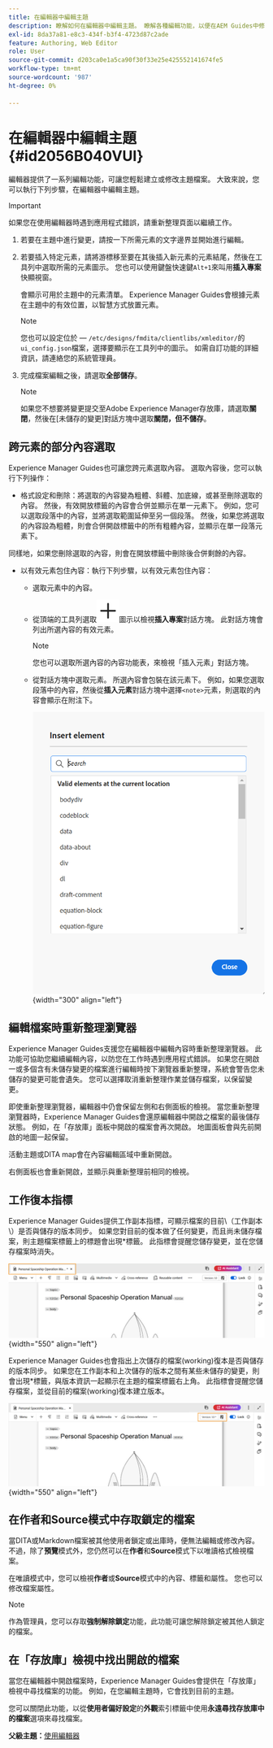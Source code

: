 ```yaml
---
title: 在編輯器中編輯主題
description: 瞭解如何在編輯器中編輯主題。 瞭解各種編輯功能，以便在AEM Guides中修改您的主題檔案。
exl-id: 8da37a81-e8c3-434f-b3f4-4723d87c2ade
feature: Authoring, Web Editor
role: User
source-git-commit: d203ca0e1a5ca90f30f33e25e425552141674fe5
workflow-type: tm+mt
source-wordcount: '987'
ht-degree: 0%

---
```


# 在編輯器中編輯主題 {#id2056B040VUI}

編輯器提供了一系列編輯功能，可讓您輕鬆建立或修改主題檔案。 大致來說，您可以執行下列步驟，在編輯器中編輯主題。

>[!IMPORTANT]
>
> 如果您在使用編輯器時遇到應用程式錯誤，請重新整理頁面以繼續工作。

1. 若要在主題中進行變更，請按一下所需元素的文字邊界並開始進行編輯。

1. 若要插入特定元素，請將游標移至要在其後插入新元素的元素結尾，然後在工具列中選取所需的元素圖示。 您也可以使用鍵盤快速鍵`Alt+1`來叫用&#x200B;**插入專案**&#x200B;快顯視窗。

   會顯示可用於主題中的元素清單。 Experience Manager Guides會根據元素在主題中的有效位置，以智慧方式放置元素。

   >[!NOTE]
   >
   > 您也可以設定位於 — `/etc/designs/fmdita/clientlibs/xmleditor/`的`ui_config.json`檔案，選擇要顯示在工具列中的圖示。 如需自訂功能的詳細資訊，請連絡您的系統管理員。

1. 完成檔案編輯之後，請選取&#x200B;**全部儲存**。

   >[!NOTE]
   >
   > 如果您不想要將變更提交至Adobe Experience Manager存放庫，請選取&#x200B;**關閉**，然後在[未儲存的變更]對話方塊中選取&#x200B;**關閉，但不儲存**。


## 跨元素的部分內容選取

Experience Manager Guides也可讓您跨元素選取內容。 選取內容後，您可以執行下列操作：

- 格式設定和刪除：將選取的內容變為粗體、斜體、加底線，或甚至刪除選取的內容。 然後，有效開放標籤的內容會合併並顯示在單一元素下。 例如，您可以選取段落中的內容，並將選取範圍延伸至另一個段落。 然後，如果您將選取的內容設為粗體，則會合併開啟標籤中的所有粗體內容，並顯示在單一段落元素下。

同樣地，如果您刪除選取的內容，則會在開放標籤中刪除後合併剩餘的內容。

- 以有效元素包住內容：執行下列步驟，以有效元素包住內容：

   - 選取元素中的內容。
   - 從頂端的工具列選取![新增](images/Add_icon.svg)圖示以檢視&#x200B;**插入專案**&#x200B;對話方塊。 此對話方塊會列出所選內容的有效元素。
     >[!NOTE]
     >
     > 您也可以選取所選內容的內容功能表，來檢視「插入元素」對話方塊。

   - 從對話方塊中選取元素。 所選內容會包裝在該元素下。 例如，如果您選取段落中的內容，然後從&#x200B;**插入元素**&#x200B;對話方塊中選擇`<note>`元素，則選取的內容會顯示在附注下。

     ![插入專案對話方塊](./images/insert-element-editor.png) {width="300" align="left"}

## 編輯檔案時重新整理瀏覽器

Experience Manager Guides支援您在編輯器中編輯內容時重新整理瀏覽器。 此功能可協助您繼續編輯內容，以防您在工作時遇到應用程式錯誤。 如果您在開啟一或多個含有未儲存變更的檔案進行編輯時按下瀏覽器重新整理，系統會警告您未儲存的變更可能會遺失。 您可以選擇取消重新整理作業並儲存檔案，以保留變更。

即使重新整理瀏覽器，編輯器中仍會保留左側和右側面板的檢視。 當您重新整理瀏覽器時，Experience Manager Guides會還原編輯器中開啟之檔案的最後儲存狀態。 例如，在「存放庫」面板中開啟的檔案會再次開啟。 地圖面板會與先前開啟的地圖一起保留。

活動主題或DITA map會在內容編輯區域中重新開啟。

右側面板也會重新開啟，並顯示與重新整理前相同的檢視。

## 工作復本指標

Experience Manager Guides提供工作副本指標，可顯示檔案的目前\（工作副本\）是否與儲存的版本同步。 如果您對目前的復本做了任何變更，而且尚未儲存檔案，則主題檔案標籤上的標題會出現\*標籤。 此指標會提醒您儲存變更，並在您儲存檔案時消失。

![工作復本指標](images/working-copy-text-update-indicator.png){width="550" align="left"}

Experience Manager Guides也會指出上次儲存的檔案\(working\)復本是否與儲存的版本同步。 如果您在工作副本和上次儲存的版本之間有某些未儲存的變更，則會出現\*標籤，與版本資訊一起顯示在主題的檔案標籤右上角。 此指標會提醒您儲存檔案，並從目前的檔案\(working\)復本建立版本。

![版本更新指標](images/version-update-indicator.png){width="550" align="left"}


## 在作者和Source模式中存取鎖定的檔案

當DITA或Markdown檔案被其他使用者鎖定或出庫時，便無法編輯或修改內容。 不過，除了&#x200B;**預覽**&#x200B;模式外，您仍然可以在&#x200B;**作者**&#x200B;和&#x200B;**Source**&#x200B;模式下以唯讀格式檢視檔案。

在唯讀模式中，您可以檢視&#x200B;**作者**&#x200B;或&#x200B;**Source**&#x200B;模式中的內容、標籤和屬性。 您也可以修改檔案屬性。

>[!NOTE]
>
> 作為管理員，您可以存取&#x200B;**強制解除鎖定**&#x200B;功能，此功能可讓您解除鎖定被其他人鎖定的檔案。

<!-- This is no more available -->
<!--
The toolbar displays the following icons for read-only access:

- Toggle Tags view
- Version History
- Version Label

Experience Manager Guides also displays a **Read only access** indicator near the version number.
 
![view read only file in author mode](images/locked-file-editor.png)

You can access the **Layout** view for read-only DITA maps. This view lets you see the DITA map and its properties but prevents edits.

>[!NOTE]
>
> Your folder-level administrative users must update *ui_config.json* so that you can harmoniously access the read-only files in the  Author, Source, and Layout modes.

 -->

## 在「存放庫」檢視中找出開啟的檔案

當您在編輯器中開啟檔案時，Experience Manager Guides會提供在「存放庫」檢視中尋找檔案的功能。 例如，在您編輯主題時，它會找到目前的主題。

您可以關閉此功能，以從&#x200B;**使用者偏好設定**&#x200B;的&#x200B;**外觀**&#x200B;索引標籤中使用&#x200B;**永遠尋找存放庫中的檔案**&#x200B;選項來尋找檔案。


**父級主題：**[&#x200B;使用編輯器](web-editor.md)
